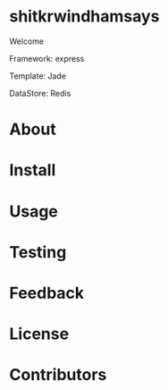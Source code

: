 # shitkrwindhamsays

Welcome

Framework: express
 
Template: Jade

DataStore: Redis
 
# About

# Install

# Usage

# Testing

# Feedback

# License

# Contributors


